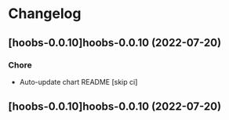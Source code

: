 # Changelog


## [hoobs-0.0.10]hoobs-0.0.10 (2022-07-20)

### Chore

- Auto-update chart README [skip ci]



## [hoobs-0.0.10]hoobs-0.0.10 (2022-07-20)
